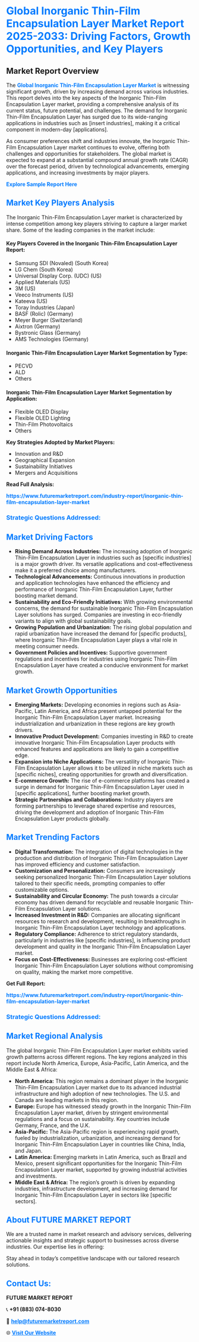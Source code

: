 <h1 style="color: #007BFF;">Global Inorganic Thin-Film Encapsulation Layer Market Report 2025-2033: Driving Factors, Growth Opportunities, and Key Players</h1>

<section id="overview">
<h2>Market Report Overview</h2>
<p>The <a href="https://www.futuremarketreport.com/industry-report/inorganic-thin-film-encapsulation-layer-market" style="color: #007BFF; text-decoration: none;"><strong>Global Inorganic Thin-Film Encapsulation Layer Market</strong></a> is witnessing significant growth, driven by increasing demand across various industries. This report delves into the key aspects of the Inorganic Thin-Film Encapsulation Layer market, providing a comprehensive analysis of its current status, future potential, and challenges. The demand for Inorganic Thin-Film Encapsulation Layer has surged due to its wide-ranging applications in industries such as [insert industries], making it a critical component in modern-day [applications].</p>
<p>As consumer preferences shift and industries innovate, the Inorganic Thin-Film Encapsulation Layer market continues to evolve, offering both challenges and opportunities for stakeholders. The global market is expected to expand at a substantial compound annual growth rate (CAGR) over the forecast period, driven by technological advancements, emerging applications, and increasing investments by major players.</p>
</section>

<section id="overview">
<p><a href="https://www.futuremarketreport.com/request-sample/reportId=53943" style="color: #007BFF; text-decoration: none;"><strong>Explore Sample Report Here</strong></a></p>
</section>

<section id="key-players">
<h2 style="color: #007BFF;">Market Key Players Analysis</h2>
<p>The Inorganic Thin-Film Encapsulation Layer market is characterized by intense competition among key players striving to capture a larger market share. Some of the leading companies in the market include:</p>
<h4>Key Players Covered in the Inorganic Thin-Film Encapsulation Layer Report:</h4>
<ul><li>Samsung SDI (Novaled) (South Korea)</li><li>LG Chem (South Korea)</li><li>Universal Display Corp. (UDC) (US)</li><li>Applied Materials (US)</li><li>3M (US)</li><li>Veeco Instruments (US)</li><li>Kateeva (US)</li><li>Toray Industries (Japan)</li><li>BASF (Rolic) (Germany)</li><li>Meyer Burger (Switzerland)</li><li>Aixtron (Germany)</li><li>Bystronic Glass (Germany)</li><li>AMS Technologies (Germany)</li></ul>
<h4>Inorganic Thin-Film Encapsulation Layer Market Segmentation by Type:</h4>
<ul><li>PECVD</li><li>ALD</li><li>Others</li></ul>

<h4>Inorganic Thin-Film Encapsulation Layer Market Segmentation by Application:</h4>
<ul><li>Flexible OLED Display</li><li>Flexible OLED Lighting</li><li>Thin-Film Photovoltaics</li><li>Others</li></ul>
<p><strong>Key Strategies Adopted by Market Players:</strong></p>
<ul>
<li>Innovation and R&D</li>
<li>Geographical Expansion</li>
<li>Sustainability Initiatives</li>
<li>Mergers and Acquisitions</li>
</ul>
</section>

<section>
<p><strong>Read Full Analysis: </strong></p><a href="https://www.futuremarketreport.com/industry-report/inorganic-thin-film-encapsulation-layer-market" style="color: #007BFF; text-decoration: none;"><strong>https://www.futuremarketreport.com/industry-report/inorganic-thin-film-encapsulation-layer-market</strong></a>
<h3 style="color: #007BFF;">Strategic Questions Addressed:</h3>
</section>

<section id="driving-factors">
<h2 style="color: #007BFF;">Market Driving Factors</h2>
<ul>
<li><strong>Rising Demand Across Industries:</strong> The increasing adoption of Inorganic Thin-Film Encapsulation Layer in industries such as [specific industries] is a major growth driver. Its versatile applications and cost-effectiveness make it a preferred choice among manufacturers.</li>
<li><strong>Technological Advancements:</strong> Continuous innovations in production and application technologies have enhanced the efficiency and performance of Inorganic Thin-Film Encapsulation Layer, further boosting market demand.</li>
<li><strong>Sustainability and Eco-Friendly Initiatives:</strong> With growing environmental concerns, the demand for sustainable Inorganic Thin-Film Encapsulation Layer solutions has surged. Companies are investing in eco-friendly variants to align with global sustainability goals.</li>
<li><strong>Growing Population and Urbanization:</strong> The rising global population and rapid urbanization have increased the demand for [specific products], where Inorganic Thin-Film Encapsulation Layer plays a vital role in meeting consumer needs.</li>
<li><strong>Government Policies and Incentives:</strong> Supportive government regulations and incentives for industries using Inorganic Thin-Film Encapsulation Layer have created a conducive environment for market growth.</li>
</ul>
</section>

<section id="growth-opportunities">
<h2 style="color: #007BFF;">Market Growth Opportunities</h2>
<ul>
<li><strong>Emerging Markets:</strong> Developing economies in regions such as Asia-Pacific, Latin America, and Africa present untapped potential for the Inorganic Thin-Film Encapsulation Layer market. Increasing industrialization and urbanization in these regions are key growth drivers.</li>
<li><strong>Innovative Product Development:</strong> Companies investing in R&D to create innovative Inorganic Thin-Film Encapsulation Layer products with enhanced features and applications are likely to gain a competitive edge.</li>
<li><strong>Expansion into Niche Applications:</strong> The versatility of Inorganic Thin-Film Encapsulation Layer allows it to be utilized in niche markets such as [specific niches], creating opportunities for growth and diversification.</li>
<li><strong>E-commerce Growth:</strong> The rise of e-commerce platforms has created a surge in demand for Inorganic Thin-Film Encapsulation Layer used in [specific applications], further boosting market growth.</li>
<li><strong>Strategic Partnerships and Collaborations:</strong> Industry players are forming partnerships to leverage shared expertise and resources, driving the development and adoption of Inorganic Thin-Film Encapsulation Layer products globally.</li>
</ul>
</section>

<section id="trending-factors">
<h2 style="color: #007BFF;">Market Trending Factors</h2>
<ul>
<li><strong>Digital Transformation:</strong> The integration of digital technologies in the production and distribution of Inorganic Thin-Film Encapsulation Layer has improved efficiency and customer satisfaction.</li>
<li><strong>Customization and Personalization:</strong> Consumers are increasingly seeking personalized Inorganic Thin-Film Encapsulation Layer solutions tailored to their specific needs, prompting companies to offer customizable options.</li>
<li><strong>Sustainability and Circular Economy:</strong> The push towards a circular economy has driven demand for recyclable and reusable Inorganic Thin-Film Encapsulation Layer solutions.</li>
<li><strong>Increased Investment in R&D:</strong> Companies are allocating significant resources to research and development, resulting in breakthroughs in Inorganic Thin-Film Encapsulation Layer technology and applications.</li>
<li><strong>Regulatory Compliance:</strong> Adherence to strict regulatory standards, particularly in industries like [specific industries], is influencing product development and quality in the Inorganic Thin-Film Encapsulation Layer market.</li>
<li><strong>Focus on Cost-Effectiveness:</strong> Businesses are exploring cost-efficient Inorganic Thin-Film Encapsulation Layer solutions without compromising on quality, making the market more competitive.</li>
</ul>
</section>

<section>
<p><strong>Get Full Report: </strong></p><a href="https://www.futuremarketreport.com/industry-report/inorganic-thin-film-encapsulation-layer-market" style="color: #007BFF; text-decoration: none;"><strong>https://www.futuremarketreport.com/industry-report/inorganic-thin-film-encapsulation-layer-market</strong></a>
<h3 style="color: #007BFF;">Strategic Questions Addressed:</h3>
</section>


<section id="regional-analysis">
<h2 style="color: #007BFF;">Market Regional Analysis</h2>
<p>The global Inorganic Thin-Film Encapsulation Layer market exhibits varied growth patterns across different regions. The key regions analyzed in this report include North America, Europe, Asia-Pacific, Latin America, and the Middle East & Africa:</p>
<ul>
<li><strong>North America:</strong> This region remains a dominant player in the Inorganic Thin-Film Encapsulation Layer market due to its advanced industrial infrastructure and high adoption of new technologies. The U.S. and Canada are leading markets in this region.</li>
<li><strong>Europe:</strong> Europe has witnessed steady growth in the Inorganic Thin-Film Encapsulation Layer market, driven by stringent environmental regulations and a focus on sustainability. Key countries include Germany, France, and the U.K.</li>
<li><strong>Asia-Pacific:</strong> The Asia-Pacific region is experiencing rapid growth, fueled by industrialization, urbanization, and increasing demand for Inorganic Thin-Film Encapsulation Layer in countries like China, India, and Japan.</li>
<li><strong>Latin America:</strong> Emerging markets in Latin America, such as Brazil and Mexico, present significant opportunities for the Inorganic Thin-Film Encapsulation Layer market, supported by growing industrial activities and investments.</li>
<li><strong>Middle East & Africa:</strong> The region’s growth is driven by expanding industries, infrastructure development, and increasing demand for Inorganic Thin-Film Encapsulation Layer in sectors like [specific sectors].</li>
</ul>
</section>

<footer>
<h2 style="color: #007BFF;">About FUTURE MARKET REPORT</h2>
<p>We are a trusted name in market research and advisory services, delivering actionable insights and strategic support to businesses across diverse industries. Our expertise lies in offering:</p>

<p>Stay ahead in today’s competitive landscape with our tailored research solutions.</p>

<h2 style="color: #007BFF;">Contact Us:</h2>
<p><strong>FUTURE MARKET REPORT</strong></p>
<p>📞 <strong>+91 (883) 074-8030</strong></p>
<p>📧 <strong><a href="mailto:help@futuremarketreport.com" style="color: #007BFF;">help@futuremarketreport.com</a></strong></p>
<p>🌐 <strong><a href="https://www.futuremarketreport.com/" style="color: #007BFF;">Visit Our Website</a></strong></p>
</footer>